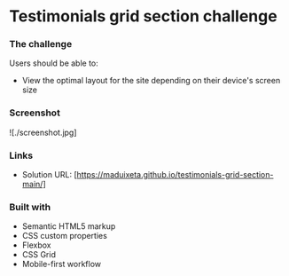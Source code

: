 # Testimonials grid section challenge

### The challenge

Users should be able to:

- View the optimal layout for the site depending on their device's screen size

### Screenshot

![./screenshot.jpg]

### Links

- Solution URL: [https://maduixeta.github.io/testimonials-grid-section-main/]

### Built with

- Semantic HTML5 markup
- CSS custom properties
- Flexbox
- CSS Grid
- Mobile-first workflow


